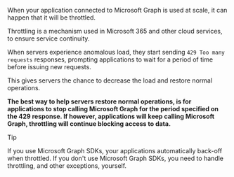 When your application connected to Microsoft Graph is used at scale, it can happen that it will be throttled. 

Throttling is a mechanism used in Microsoft 365 and other cloud services, to ensure service continuity. 

When servers experience anomalous load, they start sending `429 Too many requests` responses, prompting applications to wait for a period of time before issuing new requests.

This gives servers the chance to decrease the load and restore normal operations.

**The best way to help servers restore normal operations, is for applications to stop calling Microsoft Graph for the period specified on the 429 response. If however, applications will keep calling Microsoft Graph, throttling will continue blocking access to data.**

> [!TIP]
> If you use Microsoft Graph SDKs, your applications automatically back-off when throttled. If you don't use Microsoft Graph SDKs, you need to handle throttling, and other exceptions, yourself.